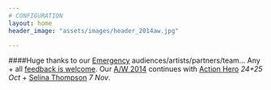 ```yaml
---
# CONFIGURATION
layout: home
header_image: "assets/images/header_2014aw.jpg"

---
```

####Huge thanks to our [Emergency](/current/2014-emergency) audiences/artists/partners/team… Any + all [feedback is welcome]([http://habarts.wufoo.eu/forms/feedback). Our [A/W 2014](/current/2014-autumnwinter) continues with [Action Hero](/current/2014-autumnwinter/actionhero) *24+25 Oct* + [Selina Thompson](/current/2014-autumnwinter/thompson) *7 Nov*.
